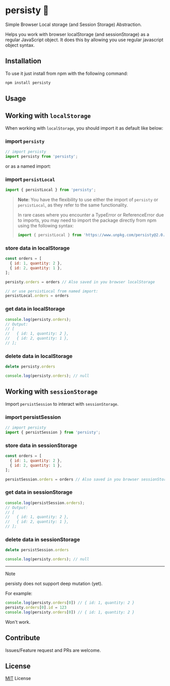 # persisty 💾

Simple Browser Local storage (and Session Storage) Abstraction.

Helps you work with browser localStorage (and sessionStorage) as a regular JavaScript object. It does this by allowing you use regular javascript object syntax.

## Installation

To use it just install from npm with the following command:

```bash
npm install persisty
```

## Usage

## Working with `localStorage`

When working with `localStorage`, you should import it as default like below:

### import `persisty`

```javascript
// import persisty
import persisty from 'persisty';
```

or as a named import:

### import `persistLocal`

```javascript
import { persistLocal } from 'persisty';
```

> **Note**: You have the flexibility to use either the import of `persisty` or
> `persistLocal`, as they refer to the same functionality.
>
> In rare cases where you encounter a TypeError or ReferenceError due to
> imports, you may need to import the package directly from npm using the
> following syntax:
>
> ```javascript
> import { persistLocal } from 'https://www.unpkg.com/persisty@2.0.0/src/index.js';
> ```

### store data in localStorage

```javascript
const orders = [
  { id: 1, quantity: 2 },
  { id: 2, quantity: 1 },
];

persisty.orders = orders // Also saved in you browser localStorage

// or use persistLocal from named import:
persistLocal.orders = orders
```

### get data in localStorage

```javascript
console.log(persisty.orders);
// Output:
// [
//   { id: 1, quantity: 2 },
//   { id: 2, quantity: 1 },
// ];

```

### delete data in localStorage

```javascript
delete persisty.orders

console.log(persisty.orders); // null
```

## Working with `sessionStorage`

Import `persistSession` to interact with  `sessionStorage`.

### import persistSession

```javascript
// import persisty
import { persistSession } from 'persisty';
```

### store data in sessionStorage

```javascript
const orders = [
  { id: 1, quantity: 2 },
  { id: 2, quantity: 1 },
];

persistSession.orders = orders // Also saved in you browser sessionStorage
```

### get data in sessionStorage

```javascript
console.log(persistSession.orders);
// Output:
// [
//   { id: 1, quantity: 2 },
//   { id: 2, quantity: 1 },
// ];

```

### delete data in sessionStorage

```javascript
delete persistSession.orders

console.log(persisty.orders); // null
```

----

> [!NOTE]
> persisty does not support deep mutation (yet).

For example:

```javascript
console.log(persisty.orders[0]) // { id: 1, quantity: 2 }
persisty.orders[0].id = 123
console.log(persisty.orders[0]) // { id: 1, quantity: 2 }
```

Won't work.

## Contribute

Issues/Feature request and PRs are welcome.

## License

[MIT](./LICENSE) License
